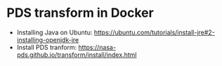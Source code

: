 # PDS transform in Docker


- Installing Java on Ubuntu: https://ubuntu.com/tutorials/install-jre#2-installing-openjdk-jre
- Install PDS tranform: https://nasa-pds.github.io/transform/install/index.html



